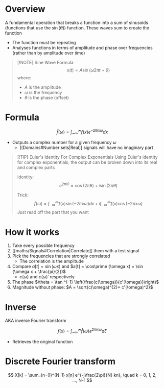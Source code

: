 # Overview
A fundamental operation that breaks a function into a sum of sinusoids (functions that use the $\sin(\theta))$ function. These waves sum to create the function

- The function must be repeating
- Analyses functions in terms of amplitude and phase over frequencies (rather than by amplitude over time)

> [!NOTE] Sine Wave Formula
> $$x(t) = A \sin (\omega 2 \pi t + \theta)$$
> where:
> - $A$ is the amplitude
> - $\omega$ is the frequency
> - $\theta$ is the phase (offset)

# Formula
$$\hat{f}(\omega) = \int_{-\infty}^{\infty} f(x) e^{-2\pi i x \omega} dx$$
- Outputs a complex number for a given frequency $\omega$
	- [[Domains#Number sets|Real]] signals will have no imaginary part

> [!TIP] Euler's Identity For Complex Exponentials
> Using Euler's identity for complex exponentials, the output can be broken down into its real and complex parts
>
>Identity:
> $$e^{2 \pi i \theta} = \cos(2 \pi \theta) + i \sin(2 \pi \theta)$$
>
>Trick:
>$$\hat{f}(\omega) = \int_{-\infty}^{\infty} f(x) \sin (-2 \pi x \omega) dx + i \int_{-\infty}^{\infty} f(x) \cos(-2 \pi x \omega)$$
>Just read off the part that you want

# How it works
1. Take every possible frequency
2. [[maths/Signals#Correlation|Correlate]] them with a  test signal
3. Pick the frequencies that are strongly correlated
	-  The correlation is the amplitude
4. Compare $a[t] = \sin (\omega x)$ and $a[t] = \cos\prime (\omega x) = \sin (\omega x + \frac{pi}{2})$
	- $c(\omega)$ and $c(\omega)\prime$ respectively
5. The phase $\theta = \tan ^{-1} \left(\frac{c(\omega)}{c'(\omega)}\right)$
6. Magnitude without phase: $A = \sqrt{c(\omega)^{2}+ c'(\omega)^2}$

# Inverse
AKA inverse Fourier transform

$$f(x) = \int_{-\infty}^{\infty} \hat{f}(\omega) e^{2 \pi i x \omega} d \xi$$

- Retrieves the original function

# Discrete Fourier transform
$$
X[k] = \sum_{n=0}^{N-1} x[n] e^{-j\frac{2\pi}{N} kn}, \quad k = 0, 1, 2, ..., N-1
$$